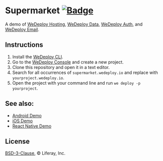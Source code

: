 # Supermarket [![Badge](https://img.shields.io/badge/built%20with-wedeploy-00d46a.svg?style=flat)](http://wedeploy.com)

A demo of [WeDeploy Hosting](https://wedeploy.com/docs/hosting), [WeDeploy Data](https://wedeploy.com/docs/data), [WeDeploy Auth](https://wedeploy.com/docs/auth), and [WeDeploy Email](https://wedeploy.com/docs/email).

## Instructions

1. Install the [WeDeploy CLI](https://wedeploy.com/docs/intro/using-the-command-line/).
2. Go to the [WeDeploy Console](https://console.wedeploy.com) and create a new project.
3. Clone this repository and open it in a text editor.
4. Search for all occurrences of `supermarket.wedeploy.io` and replace with `yourproject.wedeploy.io`.
5. Open the project with your command line and run `we deploy -p yourproject`.

## See also:
- [Android Demo](https://github.com/wedeploy/demo-supermarket/tree/android)
- [iOS Demo](https://github.com/wedeploy/demo-supermarket/tree/ios)
- [React Native Demo](https://github.com/wedeploy/demo-supermarket/tree/react-native-demo)

## License

[BSD-3-Clause](./LICENSE.md), © Liferay, Inc.
